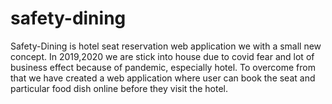 # safety-dining
Safety-Dining is hotel seat reservation web application we with a small new concept. In 2019,2020 we are stick into house due to covid fear and lot of business effect because of pandemic, especially hotel. To overcome from that we have created a web application where user can book the seat and particular food dish online before they visit the hotel.
